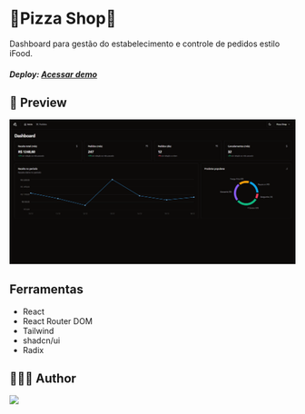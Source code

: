 # 🍕Pizza Shop🍕

Dashboard para gestão do estabelecimento e controle de pedidos estilo iFood.

##### Deploy: <a href="">Acessar demo</a>

## 🎨 Preview

<img alt src="/.github/pizza-shop-github.png" />

## Ferramentas

- React
- React Router DOM
- Tailwind
- shadcn/ui
- Radix

## 👨🏻‍💻 Author

<a href="https://oleandrosiq.com.br" style="border-radius: 50%; overflow: 'hidden';">
  <img src="https://github.com/oleandrosiq.png" style="width: 44px"/>
</a>
